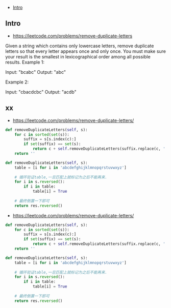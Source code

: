 - [Intro](#intro)

## Intro

- https://leetcode.com/problems/remove-duplicate-letters

Given a string which contains only lowercase letters, remove duplicate letters so that every letter appears once and only once. You must make sure your result is the smallest in lexicographical order among all possible results.
Example 1:

Input: "bcabc"
Output: "abc"

Example 2:

Input: "cbacdcbc"
Output: "acdb"



## xx

- https://leetcode.com/problems/remove-duplicate-letters/


```py
def removeDuplicateLetters(self, s):
    for c in sorted(set(s)):
        suffix = s[s.index(c):]
        if set(suffix) == set(s):
            return c + self.removeDuplicateLetters(suffix.replace(c, ''))
    return ''

def removeDuplicateLetters(self, s):
    table = [i for i in 'abcdefghijklmnopqrstuvwxyz']
    
    # 循环验证table,一旦匹配上就标记为之后不能再来.
    for i in s.reversed():
        if i in table:
            table[i] = True
    
    # 最终倒置一下即可
    return res.reversed()
```



- https://leetcode.com/problems/remove-duplicate-letters/


```py
def removeDuplicateLetters(self, s):
    for c in sorted(set(s)):
        suffix = s[s.index(c):]
        if set(suffix) == set(s):
            return c + self.removeDuplicateLetters(suffix.replace(c, ''))
    return ''

def removeDuplicateLetters(self, s):
    table = [i for i in 'abcdefghijklmnopqrstuvwxyz']
    
    # 循环验证table,一旦匹配上就标记为之后不能再来.
    for i in s.reversed():
        if i in table:
            table[i] = True
    
    # 最终倒置一下即可
    return res.reversed()
```


